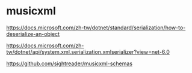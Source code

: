 # musicxml

https://docs.microsoft.com/zh-tw/dotnet/standard/serialization/how-to-deserialize-an-object

https://docs.microsoft.com/zh-tw/dotnet/api/system.xml.serialization.xmlserializer?view=net-6.0

https://github.com/sightreader/musicxml-schemas

